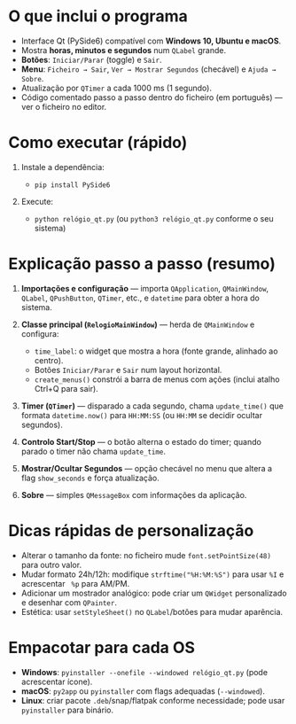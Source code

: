 # O que inclui o programa

* Interface Qt (PySide6) compatível com **Windows 10, Ubuntu e macOS**.
* Mostra **horas, minutos e segundos** num `QLabel` grande.
* **Botões**: `Iniciar/Parar` (toggle) e `Sair`.
* **Menu**: `Ficheiro → Sair`, `Ver → Mostrar Segundos` (checável) e `Ajuda → Sobre`.
* Atualização por `QTimer` a cada 1000 ms (1 segundo).
* Código comentado passo a passo dentro do ficheiro (em português) — ver o ficheiro no editor.

# Como executar (rápido)

1. Instale a dependência:

   * `pip install PySide6`
2. Execute:

   * `python relógio_qt.py`  (ou `python3 relógio_qt.py` conforme o seu sistema)

# Explicação passo a passo (resumo)

1. **Importações e configuração** — importa `QApplication`, `QMainWindow`, `QLabel`, `QPushButton`, `QTimer`, etc., e `datetime` para obter a hora do sistema.
2. **Classe principal (`RelogioMainWindow`)** — herda de `QMainWindow` e configura:

   * `time_label`: o widget que mostra a hora (fonte grande, alinhado ao centro).
   * Botões `Iniciar/Parar` e `Sair` num layout horizontal.
   * `create_menus()` constrói a barra de menus com ações (inclui atalho Ctrl+Q para sair).
3. **Timer (`QTimer`)** — disparado a cada segundo, chama `update_time()` que formata `datetime.now()` para `HH:MM:SS` (ou `HH:MM` se decidir ocultar segundos).
4. **Controlo Start/Stop** — o botão alterna o estado do timer; quando parado o timer não chama `update_time`.
5. **Mostrar/Ocultar Segundos** — opção checável no menu que altera a flag `show_seconds` e força atualização.
6. **Sobre** — simples `QMessageBox` com informações da aplicação.

# Dicas rápidas de personalização

* Alterar o tamanho da fonte: no ficheiro mude `font.setPointSize(48)` para outro valor.
* Mudar formato 24h/12h: modifique `strftime("%H:%M:%S")` para usar `%I` e acrescentar ` %p` para AM/PM.
* Adicionar um mostrador analógico: pode criar um `QWidget` personalizado e desenhar com `QPainter`.
* Estética: usar `setStyleSheet()` no `QLabel`/botões para mudar aparência.

# Empacotar para cada OS

* **Windows**: `pyinstaller --onefile --windowed relógio_qt.py` (pode acrescentar ícone).
* **macOS**: `py2app` ou `pyinstaller` com flags adequadas (`--windowed`).
* **Linux**: criar pacote `.deb`/snap/flatpak conforme necessidade; pode usar `pyinstaller` para binário.
